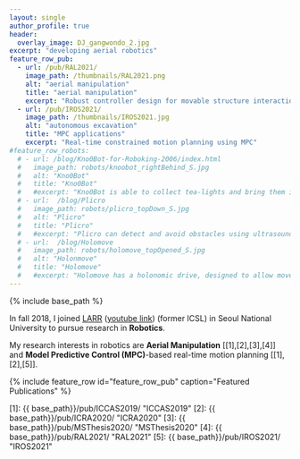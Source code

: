 ```yaml
---
layout: single
author_profile: true
header:
  overlay_image: DJ_gangwondo_2.jpg
excerpt: "developing aerial robotics"
feature_row_pub:
  - url: /pub/RAL2021/
    image_path: /thumbnails/RAL2021.png
    alt: "aerial manipulation"
    title: "aerial manipulation"
    excerpt: "Robust controller design for movable structure interaction"
  - url: /pub/IROS2021/
    image_path: /thumbnails/IROS2021.jpg
    alt: "autonomous excavation"
    title: "MPC applications"
    excerpt: "Real-time constrained motion planning using MPC"
#feature_row_robots:
  # - url: /blog/Kno0Bot-for-Roboking-2006/index.html
  #   image_path: robots/knoobot_rightBehind_S.jpg
  #   alt: "Kno0Bot"
  #   title: "Kno0Bot"
  #   #excerpt: "Kno0Bot is able to collect tea-lights and bring them into its home base as well as to follow lines."
  # - url:  /blog/Plicro
  #   image_path: robots/plicro_topDown_S.jpg
  #   alt: "Plicro"
  #   title: "Plicro"
  #   #excerpt: "Plicro can detect and avoid obstacles using ultrasound. This was my second robot."
  # - url:  /blog/Holomove
  #   image_path: robots/holomove_topOpened_S.jpg
  #   alt: "Holonmove"
  #   title: "Holomove"
  #   #excerpt: "Holomove has a holonomic drive, designed to allow movement in any direction without having to rotate."
---
```

{% include base_path %}

In fall 2018, I joined [LARR](https://larr.snu.ac.kr/) ([youtube link](https://www.youtube.com/channel/UCxLvXt8GZFaAMoBsqLFXy0Q)) (former ICSL) in Seoul National University to pursue research in **Robotics**. 

My research interests in robotics are **Aerial Manipulation** [[1],[2],[3],[4]] and **Model Predictive Control (MPC)**-based real-time motion planning [[1],[2],[5]].

{% include feature_row id="feature_row_pub" caption="Featured Publications" %}

<!-- {% include feature_row id="feature_row_robots" caption="Featured Robots" %} -->

[1]: {{ base_path}}/pub/ICCAS2019/ "ICCAS2019"
[2]: {{ base_path}}/pub/ICRA2020/ "ICRA2020"
[3]: {{ base_path}}/pub/MSThesis2020/ "MSThesis2020"
[4]: {{ base_path}}/pub/RAL2021/ "RAL2021"
[5]: {{ base_path}}/pub/IROS2021/ "IROS2021"

<!-- [13]: {{ base_path }}/pub/Direction-Aware-Semi-Dense-SLAM/  "Dir. SLAM"
[12]: {{ base_path }}/pub/Nonparametric-Directional-Perception/ "PhD Thesis"
[11]: {{ base_path }}/pub/Efficient-Global-Point-Cloud-Alignment-using-Bayesian-Nonparametric-Mixtures/  "Global Pointcloud Alignment"
[1]: {{ base_path }}/pub/A-Mixture-Of-Manhattan-Frames-Beyond-the-Manhattan-World/ "MMF"
[2]: {{ base_path }}/pub/A-Dirichlet-Process-Mixture-Model-for-Spherical-Data/ "DP-TGMM"
[3]: {{ base_path }}/pub/Small-Variance-Nonparametric-Clustering-on-the-Hypersphere/ "(D)DP-vMF-means"
[4]: {{ base_path }}/pub/Semantically-Aware-Aerial-Reconstruction-from-Multi-Modal-Data/ "SAAR"
[5]: {{ base_path }}/pub/Streaming-Distributed-Variational-Inference-for-Bayesian-Nonparametrics/ "Streaming BNP"
[6]: {{ base_path }}/pub/Real-time-Manhattan-World-Rotation-Estimation-in-3D/ "RTMF"
[7]: {{ base_path }}/pub/Bayesian-Nonparametric-Modeling-of-Driver-Behavior/ "BNP Driving Behaivor"
[8]: {{ base_path }}/pub/Fast-Relocalization-for-Visual-Odometry-using-Binary-Features/ "Relocalization"
[9]: {{ base_path }}/pub/Saliency-detection-and-model-based-tracking/ "Saliency"
[10]: {{ base_path }}/pub/Visual-Localization-based-on-Binary-Features/ "Diplom Thesis" -->


<!-- [Plexa]: {{ base_path }}/blog/Plexa-my-first-robot/ "Plexa"
[Plicro]: {{ base_path }}/blog/Plicro/ "Plicro"
[Roboking2005]: {{ base_path }}/blog/Roboking-2005-Robot/ "Roboking 2005"
[Ca3505]: {{ base_path }}/blog/Ca3505-for-Robochallenge-2005/ "Ca3505"
[Kno0Bot]: {{ base_path }}/blog/Kno0Bot-for-Roboking-2006/ "Kn-0Bot"
[Kno2Bot]: {{ base_path }}/blog/Kno2Bot-for-Roboking-2007/ "Kno2Bot"
[Holomove]: {{ base_path }}/blog/Holomove/ "Holomove"
[rEIzor]: {{ base_path }}/blog/rEIzor/ "rEIzor"
[KUKAyouBot]: http://www.youbot-store.com/ "KUKA youBot" -->

